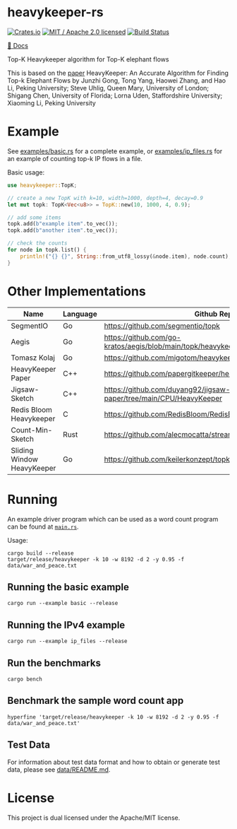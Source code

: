 # heavykeeper-rs

[![Crates.io][crates-badge]][crates-url]
[![MIT / Apache 2.0 licensed][license-badge]][license-url]
[![Build Status][actions-badge]][actions-url]

[crates-badge]: https://img.shields.io/crates/v/heavykeeper.svg
[crates-url]: https://crates.io/crates/heavykeeper
[license-badge]: https://img.shields.io/crates/l/heavykeeper.svg
[license-url]: https://github.com/pmcgleenon/heavykeeper-rs/blob/master/LICENSE
[actions-badge]: https://github.com/pmcgleenon/heavykeeper-rs/actions/workflows/rust.yml/badge.svg
[actions-url]: https://github.com/pmcgleenon/heavykeeper-rs/actions?query=workflow%3Arust+branch%3Amain


[📖 Docs](https://docs.rs/heavykeeper)

Top-K Heavykeeper algorithm for Top-K elephant flows

This is based on the [paper](https://www.usenix.org/system/files/conference/atc18/atc18-gong.pdf)
HeavyKeeper: An Accurate Algorithm for Finding Top-k Elephant Flows
by Junzhi Gong, Tong Yang, Haowei Zhang, and Hao Li, Peking University;
Steve Uhlig, Queen Mary, University of London; Shigang Chen, University of Florida;
Lorna Uden, Staffordshire University; Xiaoming Li, Peking University

# Example

See [examples/basic.rs](examples/basic.rs) for a complete example, or [examples/ip_files.rs](examples/ip_files.rs) for an example of counting top-k IP flows in a file.

Basic usage:
```rust
use heavykeeper::TopK;

// create a new TopK with k=10, width=1000, depth=4, decay=0.9
let mut topk: TopK<Vec<u8>> = TopK::new(10, 1000, 4, 0.9);

// add some items
topk.add(b"example item".to_vec());
topk.add(b"another item".to_vec());

// check the counts
for node in topk.list() {
    println!("{} {}", String::from_utf8_lossy(&node.item), node.count);
}
```

# Other Implementations

| Name                       | Language | Github Repo                                                                  |
|----------------------------|----------|------------------------------------------------------------------------------|
| SegmentIO                  | Go       | https://github.com/segmentio/topk                                            |
| Aegis                      | Go       | https://github.com/go-kratos/aegis/blob/main/topk/heavykeeper.go             |
| Tomasz Kolaj               | Go       | https://github.com/migotom/heavykeeper                                       |
| HeavyKeeper Paper          | C++      | https://github.com/papergitkeeper/heavy-keeper-project                       |
| Jigsaw-Sketch              | C++      | https://github.com/duyang92/jigsaw-sketch-paper/tree/main/CPU/HeavyKeeper    |
| Redis Bloom Heavykeeper    | C        | https://github.com/RedisBloom/RedisBloom/blob/master/src/topk.c              |
| Count-Min-Sketch           | Rust     | https://github.com/alecmocatta/streaming_algorithms                          |
| Sliding Window HeavyKeeper | Go       | https://github.com/keilerkonzept/topk                                        |

# Running

An example driver program which can be used as a word count program can be found at [`main.rs`](src/main.rs).

Usage:
```
cargo build --release
target/release/heavykeeper -k 10 -w 8192 -d 2 -y 0.95 -f data/war_and_peace.txt
```

## Running the basic example 
```
cargo run --example basic --release
```

## Running the IPv4 example 
```
cargo run --example ip_files --release
```

## Run the benchmarks
```
cargo bench
```

## Benchmark the sample word count app
```
hyperfine 'target/release/heavykeeper -k 10 -w 8192 -d 2 -y 0.95 -f data/war_and_peace.txt'
```

## Test Data

For information about test data format and how to obtain or generate test data, please see [data/README.md](data/README.md).

# License
This project is dual licensed under the Apache/MIT license.   

